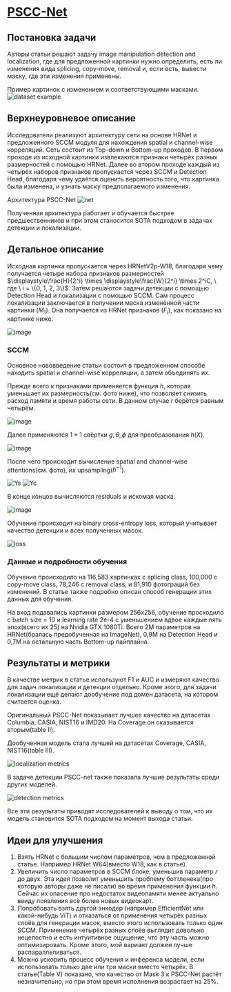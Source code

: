# [PSCC-Net](https://arxiv.org/pdf/2103.10596v2.pdf)

## Постановка задачи

Авторы статьи решают задачу image manipulation detection and localization, где для предложенной картинки нужно определить, есть ли изменения вида splicing, copy-move, removal и, если есть, вывести маску, где эти изменения применены.  

Пример картинок с изменением и соответствующими масками.  
![dataset example](https://user-images.githubusercontent.com/34653515/230970857-85ba2663-cc93-47f4-949a-c859089f36e1.png)

## Верхнеуровневое описание

Исследователи реализуют архитектуру сети на основе HRNet и предложенного SCCM модуля для нахождения spatial и channel-wise корреляций. Сеть состоит из  Top-down и Bottom-up проходов. В первом проходе из исходной картинки извлекаются признаки четырёх разных размерностей с помощью HRNet. Далее во втором проходе каждый из четырёх наборов признаков пропускается через SCCM и Detection Head, благодаря чему удаётся оценить вероятность того, что картинка была изменена, и узнать маску предполагаемого изменения.

Архитектура PSCC-Net
![net](https://user-images.githubusercontent.com/34653515/230971013-f4a64a06-d248-4893-9288-303e233780a3.png)

Полученная архитектура работает и обучается быстрее предшественников и при этом станосится SOTA подходом в задачах детекции и локализации.

## Детальное описание

Исходная картинка пропускается через HRNetV2p-W18, благодаря чему получается четыре набора признаков размерностей $\displaystyle\frac{H}{2^i} \times \displaystyle\frac{W}{2^i} \times 2^iC, \ где \ i = \{0, 1, 2, 3\}$. Затем решаются задачи детекции с помощью Detection Head и локализации с помощью SCCM. Сам процесс локализации заключается в получении маска изменённой части картинки ($M_1$). Она получается из HRNet признаков ($F_i$), как показано на картинке ниже.

![image](https://user-images.githubusercontent.com/34653515/230973598-363a3baf-fe2b-4257-a03b-d7792e88f1c3.png)

### SCCM

Основное нововведение статьи состоит в предложенном способе находить spatial и channel-wise корреляции, а затем объединять их. 

Прежде всего к признаками применяется функция $h$, которая уменьшает их размерность(см. фото ниже), что позволяет снизить расход памяти и время работы сети. В данном случае $r$ берётся равным четырём.

![image](https://user-images.githubusercontent.com/34653515/230973815-1323d8f3-593a-4d3d-b10d-42541795fb03.png)

Далее применяются $1 \times 1$ свёртки $g, \theta, \phi$ для преобразования $h(X)$.

![image](https://user-images.githubusercontent.com/34653515/230974133-4e0a1be4-c606-4b34-9c07-7d60678d174b.png)

После чего происходит вычисление spatial and channel-wise attentions(см. фото), их upsampling($h^{-1}$).

![Ys](https://user-images.githubusercontent.com/34653515/230971644-b0f865c3-c95f-4584-8123-650142c1f46f.png)
![Yc](https://user-images.githubusercontent.com/34653515/230971657-736fa6e5-a67b-4d11-a6da-3383645ae304.png)

В конце концов вычисляются residuals и искомая маска.

![image](https://user-images.githubusercontent.com/34653515/230974394-5ffff672-732c-4c0e-9cc5-c3c0ad472bf2.png)

Обучение происходит на binary cross-entropy loss, который учитывает качество детекции и всех полученных масок.

![loss](https://user-images.githubusercontent.com/34653515/230971732-0f456ffd-9aac-4602-8097-0f6d3a00b795.png)

### Данные и подробности обучения

Обучение происходило на 116,583 картинках с splicing class,
100,000 с copy-move class, 78,246 с removal class, и 81,910 фотограций без изменений. В статье также подробно описан способ генерации этих данных для обучения. 

На вход подавались картинки размером 256x256, обучение просходило с batch size = 10 и learning rate 2e-4 с уменьшением вдвое каждые пять эпох(всего их 25) на Nvidia GTX 1080Ti. Всего 2M параметров на HRNet(бралась предобученная на ImageNet), 0,9M на Detection Head и 0,7M на остальную часть Bottom-up пайплайна.

## Результаты и метрики

В качестве метрик в статье используют F1 и AUC и измеряют качество для задач локализации и детекции отдельно. Кроме этого, для задачи локализации ещё делают дообучение под домен датасета, на котором считается оценка.

Оригинальный PSCC-Net показывает лучшее качество на датасетах Columbia, CASIA, NIST16 и IMD20. На Coverage он оказывается вторым(table II).

Дообученная модель стала лучшей на датасетах Coverage, CASIA, NIST16(table III).

![localization metrics](https://user-images.githubusercontent.com/34653515/230971797-769fbd7c-9a74-4602-af3e-d6d60c637b5c.png)

В задаче детекции PSCC-net также показала лучшие результаты среди других моделей.

![detection metrics](https://user-images.githubusercontent.com/34653515/230971818-24610d65-4a85-4058-b83c-696d475c85cc.png)

Все эти результаты приводят исследователей к выводу о том, что их модель становится SOTA подходом на момент выхода статьи.

## Идеи для улучшения

1. Взять HRNet с большим числом параметров, чем в предложенной статье. Например HRNet W64(вместо W18, как в статье).
2. Увеличить число параметров в SCCM блоке, уменьшив параметр $r$ до двух. Эта идея позволит уменьшить проблему боттленека(про которую авторы даже не писали) во время применения функции $h$. Сейчас их опасение про недостаток видеопамяти менее актуально ввиду появления всё более новых видеокарт.
3. Попробовать взять другой энкодер (например EfficientNet или какой-нибудь ViT) и отказаться от применения четырёх разных слоёв для генерации масок, вместо этого использовать только один SCCM. Применение четырёх разных слоёв выглядит довольно нецелостно и есть интуитивное ощущение, что эту часть можно оптимизировать. Кроме этого, мой вариант должен лучше распараллеливаться.
4. Можно ускорить процесс обучения и инференса модели, если использовать только две или три маски вместо четырёх. В статье(Table V) показано, что качество от Mask 3 к PSCC-Net растёт незначительно, но при этом время исполнения возрастает на 25%.
